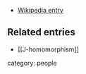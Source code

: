 

* [Wikipedia entry](http://en.wikipedia.org/wiki/Mark_Mahowald)

## Related entries

* [[J-homomorphism]]

category: people

